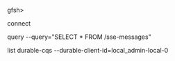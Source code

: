 gfsh>

connect

query --query="SELECT * FROM /sse-messages"

list durable-cqs --durable-client-id=local_admin-local-0